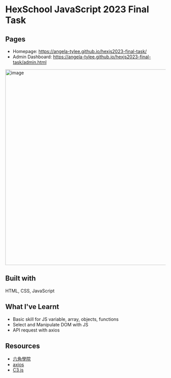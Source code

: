 # HexSchool JavaScript 2023 Final Task

## Pages
- Homepage: https://angela-tylee.github.io/hexjs2023-final-task/
- Admin Dashboard: https://angela-tylee.github.io/hexjs2023-final-task/admin.html

<img width="613" alt="image" src="https://github.com/angela-tylee/hexjs2023-final-task/assets/145020731/88559634-ec57-441d-a647-f617c5293d82">

## Built with
HTML, CSS, JavaScript

## What I've Learnt
- Basic skill for JS variable, array, objects, functions
- Select and Manipulate DOM with JS
- API request with axios

## Resources
- [六角學院](https://www.hexschool.com)
- [axios](https://www.google.com/url?sa=t&rct=j&q=&esrc=s&source=web&cd=&ved=2ahUKEwjemOXU7ISDAxVsh1YBHdd6BAAQFnoECBMQAQ&url=https%3A%2F%2Fgithub.com%2Faxios%2Faxios&usg=AOvVaw266wVW3XPRY46nOw2ULXdh&opi=89978449)
- [C3.js](https://c3js.org)
